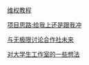 [维权教程](维权教程.md)

[项目思路:给我上还是跟我冲](./项目思路:给我上还是跟我冲.png)

[与无极限讨论合作社未来](与无极限的讨论.md)

[对大学生工作室的一些想法](对大学生工作室的一些想法.md)

